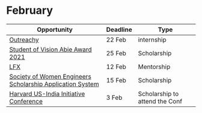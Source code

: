 # February

Opportunity|Deadline|Type
----|-----|-----
[Outreachy](https://www.outreachy.org/) | 22 Feb | internship
[Student of Vision Abie Award 2021](https://anitab.org/awards-grants/abie-awards/student-of-vision/) | 25 Feb | Scholarship
[LFX](https://lfx.linuxfoundation.org/tools/mentorship/) | 12 Feb | Mentorship
[Society of Women Engineers Scholarship Application System](https://scholarships.swe.org/applications/login.asp) | 15 Feb | Scholarship
[Harvard US-India Initiative Conference](https://www.huii.in/apply-now) | 3 Feb | Scholarship to attend the Conf
